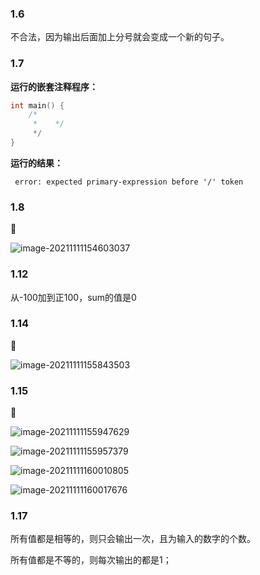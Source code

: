 
### 1.6

不合法，因为输出后面加上分号就会变成一个新的句子。



### 1.7

**运行的嵌套注释程序：**

```c++
int main() {
    /*
     *    */
     */
}
```



**运行的结果：**

```
 error: expected primary-expression before '/' token
```



### 1.8




:red_circle:



![image-20211111154603037](C:\Users\22126\AppData\Roaming\Typora\typora-user-images\image-20211111154603037.png)





### 1.12





从-100加到正100，sum的值是0



### 1.14 

:red_circle:

![image-20211111155843503](C:\Users\22126\AppData\Roaming\Typora\typora-user-images\image-20211111155843503.png)





### 1.15 



:red_circle:



![image-20211111155947629](C:\Users\22126\AppData\Roaming\Typora\typora-user-images\image-20211111155947629.png)

![image-20211111155957379](C:\Users\22126\AppData\Roaming\Typora\typora-user-images\image-20211111155957379.png)



![image-20211111160010805](C:\Users\22126\AppData\Roaming\Typora\typora-user-images\image-20211111160010805.png)



![image-20211111160017676](C:\Users\22126\AppData\Roaming\Typora\typora-user-images\image-20211111160017676.png)





### 1.17



所有值都是相等的，则只会输出一次，且为输入的数字的个数。

所有值都是不等的，则每次输出的都是1；
























